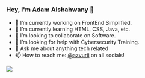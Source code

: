 ### Hey, I'm Adam Alshahwany 👋

- 🔭 I’m currently working on FrontEnd Simplified.
- 🌱 I’m currently learning HTML, CSS, Java, etc.
- 👯 I’m looking to collaborate on Software.
- 🤔 I’m looking for help with Cybersecurity Training.
- 💬 Ask me about anything tech related
- 📫 How to reach me: [@azvurii](https://www.instagram.com/azvurii/?hl=en) on all socials!

<img src="https://github-readme-stats.vercel.app/api?username=azvurii&&show_icons=true&title_color=ffffff&icon_color=e10600&text_color=daf7dc&bg_color=191918">
